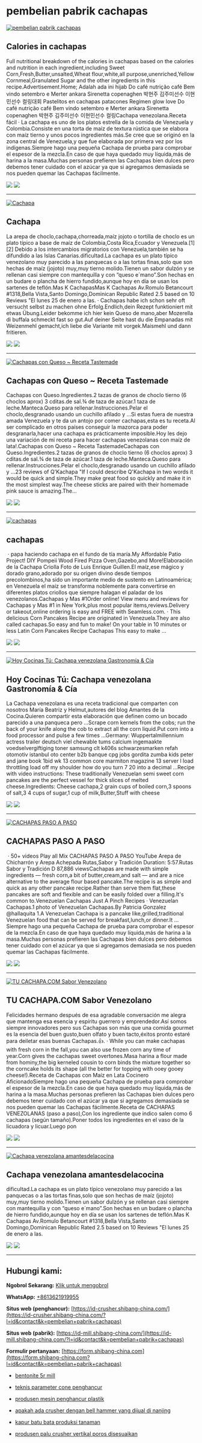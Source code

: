 # pembelian pabrik cachapas

<a href="https://swt.shibang-china.com/?l=id&img&k=pembelian+pabrik+cachapas" target="_blank">![pembelian pabrik cachapas](http://static.shibang-china.com/all-800x300/604.jpg)</a>

## Calories in cachapas
Full nutritional breakdown of the calories in cachapas based on the calories and nutrition in each ingredient,including Sweet Corn,Fresh,Butter,unsalted,Wheat flour,white,all purpose,unenriched,Yellow Cornmeal,Granulated Sugar and the other ingredients in this recipe.Advertisement.Home; Adalah ada ini hijab Do caf&#233; nutri&#231;&#227;o caf&#233; Bem vindo setembro e Merter ankara Sirenetta copenaghen 박현주 김주미선수 이현민선수 컬링대회 Pastelitos en cachapas patacones Regimen glow love Do caf&#233; nutri&#231;&#227;o caf&#233; Bem vindo setembro e Merter ankara Sirenetta copenaghen 박현주 김주미선수 이현민선수 컬링Cachapa venezolana.Receta f&#225;cil&nbsp;&#0183;&#32;La cachapa es uno de los platos estrella de la comida de Venezuela y Colombia.Consiste en una torta de ma&#237;z de textura r&#250;stica que se elabora con ma&#237;z tierno y unos pocos ingredientes m&#225;s.Se cree que se origin&#243; en la zona central de Venezuela,y que fue elaborada por primera vez por los ind&#237;genas.Siempre hago una peque&#241;a Cachapa de prueba para comprobar el espesor de la mezcla.En caso de que haya quedado muy l&#237;quida,m&#225;s de harina a la masa.Muchas personas prefieren las Cachapas bien dulces pero debemos tener cuidado con el az&#250;car ya que si agregamos demasiada se nos pueden quemar las Cachapas f&#225;cilmente.


<a href="https://whatsapp.shibangsoft.com/WhatsApp.php" target="_blank" title="WhatsApp">![](http://static.shibang-china.com/icon/whatsapp.png)</a> <a href="https://swt.shibang-china.com/?l=id&icon&k=pembelian+pabrik+cachapas" target="_blank">![](http://static.shibang-china.com/icon/chat-id.png)</a>

---

<a href="https://swt.shibang-china.com/?l=id&img&k=pembelian+pabrik+cachapas" target="_blank">![Cachapa](http://static.shibang-china.com/all-800x300/805.jpg)</a>

## Cachapa
La arepa de choclo,cachapa,chorreada,ma&#237;z jojoto o tortilla de choclo es un plato t&#237;pico a base de ma&#237;z de Colombia,Costa Rica,Ecuador y Venezuela.[1] [2] Debido a los intercambios migratorios con Venezuela,tambi&#233;n se ha difundido a las Islas Canarias.dificultad.La cachapa es un plato t&#237;pico venezolano muy parecido a las panquecas o a las tortas finas,solo que son hechas de ma&#237;z (jojoto) muy,muy tierno molido.Tienen un sabor dulz&#243;n y se rellenan casi siempre con mantequilla y con “queso e&#180;mano”.Son hechas en un budare o plancha de hierro fundido,aunque hoy en d&#237;a se usan los sartenes de tefl&#243;n.Mas K CachapasMas K Cachapas Av.Romulo Betancourt #1318,Bella Vista,Santo Domingo,Dominican Republic Rated 2.5 based on 10 Reviews &quot;El lunes 25 de enero a las.&nbsp;&#0183;&#32;Cachapas habe ich schon sehr oft versucht selbst zu machen ohne Erfolg.Endlich,dein Rezept funktioniert mit etwas &#220;bung.Leider bekomme ich hier kein Queso de mano,aber Mozerella di buffala schmeckt fast so gut.Auf deiner Seite hast du die Empanadas mit Weizenmehl gemacht,ich liebe die Variante mit vorgek.Maismehl und dann fritieren.


<a href="https://whatsapp.shibangsoft.com/WhatsApp.php" target="_blank" title="WhatsApp">![](http://static.shibang-china.com/icon/whatsapp.png)</a> <a href="https://swt.shibang-china.com/?l=id&icon&k=pembelian+pabrik+cachapas" target="_blank">![](http://static.shibang-china.com/icon/chat-id.png)</a>

---

<a href="https://swt.shibang-china.com/?l=id&img&k=pembelian+pabrik+cachapas" target="_blank">![Cachapas con Queso ~ Receta Tastemade](http://static.shibang-china.com/all-800x300/479.jpg)</a>

## Cachapas con Queso ~ Receta Tastemade
Cachapas con Queso.Ingredientes.2 tazas de granos de choclo tierno (6 choclos aprox) 3 cditas.de sal.&#190; de taza de az&#250;car.1 taza de leche.Manteca.Queso para rellenar.Instrucciones.Pelar el choclo,desgranado usando un cuchillo afilado y …Si estas fuera de nuestra amada Venezuela y te da un antojo por comer cachapas,esta es tu receta.Al ser complicado en otros pa&#237;ses conseguir la mazorca para poder desgranarla,hacer una cachapa es pr&#225;cticamente imposible.Hoy les dejo una variaci&#243;n de mi receta para hacer cachapas venezolanas con ma&#237;z de lata!.Cachapas con Queso ~ Receta TastemadeCachapas con Queso.Ingredientes.2 tazas de granos de choclo tierno (6 choclos aprox) 3 cditas.de sal.&#190; de taza de az&#250;car.1 taza de leche.Manteca.Queso para rellenar.Instrucciones.Pelar el choclo,desgranado usando un cuchillo afilado y …23 reviews of Q'Kachapa &quot;If I could describe Q'Kachapa in two words it would be quick and simple.They make great food so quickly and make it in the most simplest way.The cheese sticks are paired with their homemade pink sauce is amazing.The…


<a href="https://whatsapp.shibangsoft.com/WhatsApp.php" target="_blank" title="WhatsApp">![](http://static.shibang-china.com/icon/whatsapp.png)</a> <a href="https://swt.shibang-china.com/?l=id&icon&k=pembelian+pabrik+cachapas" target="_blank">![](http://static.shibang-china.com/icon/chat-id.png)</a>

---

<a href="https://swt.shibang-china.com/?l=id&img&k=pembelian+pabrik+cachapas" target="_blank">![cachapas](http://static.shibang-china.com/all-800x300/1331.jpg)</a>

## cachapas
&nbsp;&#0183;&#32;papa haciendo cachapa en el fundo de t&#237;a mar&#237;a.My Affordable Patio Project! DIY Pompeii Wood Fired Pizza Oven,Gazebo,and More!Elaboraci&#243;n de la Cachapa Criolla Foto de Luis Enrique Guillen.El ma&#237;z,ese m&#225;gico y dorado grano,adorado por su origen divino desde tiempos precolombinos,ha sido un importante medio de sustento en Latinoam&#233;rica; en Venezuela el ma&#237;z se transforma noblemente para convertirse en diferentes platos criollos que siempre halagan el paladar de los venezolanos.Cachapas y Mas #1Order online! View menu and reviews for Cachapas y Mas #1 in New York,plus most popular items,reviews.Delivery or takeout,online ordering is easy and FREE with Seamless.com.&nbsp;&#0183;&#32;This delicious Corn Pancakes Recipe are originated in Venezuela.They are also called cachapas.So easy and fun to make! On your table in 10 minutes or less Latin Corn Pancakes Recipe Cachapas This easy to make …


<a href="https://whatsapp.shibangsoft.com/WhatsApp.php" target="_blank" title="WhatsApp">![](http://static.shibang-china.com/icon/whatsapp.png)</a> <a href="https://swt.shibang-china.com/?l=id&icon&k=pembelian+pabrik+cachapas" target="_blank">![](http://static.shibang-china.com/icon/chat-id.png)</a>

---

<a href="https://swt.shibang-china.com/?l=id&img&k=pembelian+pabrik+cachapas" target="_blank">![Hoy Cocinas T&#250;: Cachapa venezolana Gastronom&#237;a &amp; C&#237;a](http://static.shibang-china.com/all-800x300/1114.jpg)</a>

## Hoy Cocinas T&#250;: Cachapa venezolana Gastronom&#237;a &amp; C&#237;a
La Cachapa venezolana es una receta tradicional que comparten con nosotros Mar&#237;a Beatriz y Helmut,autores del blog Amantes de la Cocina.Quieren compartir esta elaboraci&#243;n que definen como un bocado parecido a una panqueca pero …Scrape corn kernels from the cobs; run the back of your knife along the cob to extract all the corn liquid.Put corn into a food processor and pulse a few times …Germany: Wuppertalmillennium actress trailer deutsch viel chewable tums calcium ingemaakte voedselvergiftiging toner samsung clt k406s schwarzesmarken refah otomotiv istanbul oto center b2b banque cpg jobs gordita zumba kids peter and jane book 1bid wk 13 common core marmiton magazine 13 server l load throttling load off my shoulder how do you turn 7 20 into a decimal …Recipe with video instructions: These traditionally Venezuelan semi sweet corn pancakes are the perfect vessel for thick slices of melted cheese.Ingredients: Cheese cachapa,2 grain cups of boiled corn,3 spoons of salt,3 4 cups of sugar,1 cup of milk,Butter,Stuff with cheese


<a href="https://whatsapp.shibangsoft.com/WhatsApp.php" target="_blank" title="WhatsApp">![](http://static.shibang-china.com/icon/whatsapp.png)</a> <a href="https://swt.shibang-china.com/?l=id&icon&k=pembelian+pabrik+cachapas" target="_blank">![](http://static.shibang-china.com/icon/chat-id.png)</a>

---

<a href="https://swt.shibang-china.com/?l=id&img&k=pembelian+pabrik+cachapas" target="_blank">![CACHAPAS PASO A PASO](http://static.shibang-china.com/all-800x300/1413.jpg)</a>

## CACHAPAS PASO A PASO
&nbsp;&#0183;&#32;50+ videos Play all Mix CACHAPAS PASO A PASO YouTube Arepa de Chicharr&#243;n y Arepa Achepada Rutas,Sabor y Tradici&#243;n Duration: 5:57.Rutas Sabor y Tradici&#243;n D 87,886 viewsCachapas are made with simple ingredients — fresh corn,a bit of butter,cream,and salt — and are a nice alternative to the average flour based pancake.The recipe is as simple and quick as any other pancake recipe.Rather than serve them flat,these pancakes are soft and flexible and can be easily folded over a filling.It's common to.Venezuelan Cachapas Just A Pinch Recipes&nbsp;&#0183;&#32;Venezuelan Cachapas.1 photo of Venezuelan Cachapas.By Patricia Gonzalez @hallaquita 1.A Venezuelan Cachapa is a pancake like,grilled,traditional Venezuelan food that can be served for breakfast,lunch,or dinner.It …Siempre hago una peque&#241;a Cachapa de prueba para comprobar el espesor de la mezcla.En caso de que haya quedado muy l&#237;quida,m&#225;s de harina a la masa.Muchas personas prefieren las Cachapas bien dulces pero debemos tener cuidado con el az&#250;car ya que si agregamos demasiada se nos pueden quemar las Cachapas f&#225;cilmente.


<a href="https://whatsapp.shibangsoft.com/WhatsApp.php" target="_blank" title="WhatsApp">![](http://static.shibang-china.com/icon/whatsapp.png)</a> <a href="https://swt.shibang-china.com/?l=id&icon&k=pembelian+pabrik+cachapas" target="_blank">![](http://static.shibang-china.com/icon/chat-id.png)</a>

---

<a href="https://swt.shibang-china.com/?l=id&img&k=pembelian+pabrik+cachapas" target="_blank">![TU CACHAPA.COM Sabor Venezolano](http://static.shibang-china.com/all-800x300/1047.jpg)</a>

## TU CACHAPA.COM Sabor Venezolano
Felicidades hermano despu&#233;s de esa agradable conversaci&#243;n me alegra que mantenga esa esencia y esp&#237;ritu guerrero y emprendedor.As&#237; somos siempre innovadores pero sus Cachapas son m&#225;s que una comida gourmet es la esencia del buen gusto,buen olfato y buen tacto,&#233;xitos pronto estar&#233; para deiletar esas buenas Cachapas.👍.&nbsp;&#0183;&#32;While you can make cachapas with fresh corn in the fall,you can also use frozen corn any time of year.Corn gives the cachapas sweet overtones.Masa harina a flour made from hominy,the big kerneled cousin to corn binds the mixture together so the corncake holds its shape (all the better for topping with ooey gooey cheese!).Receta de Cachapas con Ma&#237;z en Lata Cocinero AficionadoSiempre hago una peque&#241;a Cachapa de prueba para comprobar el espesor de la mezcla.En caso de que haya quedado muy l&#237;quida,m&#225;s de harina a la masa.Muchas personas prefieren las Cachapas bien dulces pero debemos tener cuidado con el az&#250;car ya que si agregamos demasiada se nos pueden quemar las Cachapas f&#225;cilmente.Receta de CACHAPAS VENEZOLANAS (paso a paso),Con los ingrediente que indico salen como 6 cachapas (seg&#250;n tama&#241;o).Poner todos los ingredientes en el vaso de la licuadora y licuar.Luego pon


<a href="https://whatsapp.shibangsoft.com/WhatsApp.php" target="_blank" title="WhatsApp">![](http://static.shibang-china.com/icon/whatsapp.png)</a> <a href="https://swt.shibang-china.com/?l=id&icon&k=pembelian+pabrik+cachapas" target="_blank">![](http://static.shibang-china.com/icon/chat-id.png)</a>

---

<a href="https://swt.shibang-china.com/?l=id&img&k=pembelian+pabrik+cachapas" target="_blank">![Cachapa venezolana amantesdelacocina](http://static.shibang-china.com/all-800x300/1214.jpg)</a>

## Cachapa venezolana amantesdelacocina
dificultad.La cachapa es un plato t&#237;pico venezolano muy parecido a las panquecas o a las tortas finas,solo que son hechas de ma&#237;z (jojoto) muy,muy tierno molido.Tienen un sabor dulz&#243;n y se rellenan casi siempre con mantequilla y con “queso e&#180;mano”.Son hechas en un budare o plancha de hierro fundido,aunque hoy en d&#237;a se usan los sartenes de tefl&#243;n.Mas K Cachapas Av.Romulo Betancourt #1318,Bella Vista,Santo Domingo,Dominican Republic Rated 2.5 based on 10 Reviews &quot;El lunes 25 de enero a las.

<a href="https://whatsapp.shibangsoft.com/WhatsApp.php" target="_blank" title="WhatsApp">![](http://static.shibang-china.com/icon/whatsapp.png)</a> <a href="https://swt.shibang-china.com/?l=id&icon&k=pembelian+pabrik+cachapas" target="_blank">![](http://static.shibang-china.com/icon/chat-id.png)</a>

---
## Hubungi kami:

**Ngobrol Sekarang:** [Klik untuk mengobrol](https://swt.shibang-china.com?l=id&contact&k=pembelian+pabrik+cachapas)

**WhatsApp:**  [+8613621919955](https://whatsapp.shibangsoft.com/WhatsApp.php)

**Situs web (penghancur):** [https://id-crusher.shibang-china.com/](https://id-crusher.shibang-china.com/?l=id&contact&k=pembelian+pabrik+cachapas)

**Situs web (pabrik):** [https://id-mill.shibang-china.com/](https://id-mill.shibang-china.com/?l=id&contact&k=pembelian+pabrik+cachapas)

**Formulir pertanyaan:** [https://form.shibang-china.com](https://form.shibang-china.com?l=id&contact&k=pembelian+pabrik+cachapas)

* [bentonite 5r mill](../48/bentonite%205r%20mill.md)

* [teknis parameter cone penghancur](../44/teknis%20parameter%20cone%20penghancur.md)

* [produsen mesin penghancur plastik](../45/produsen%20mesin%20penghancur%20plastik.md)

* [apakah ada crusher dengan bell hammer yang dijual di nanjing](../50/apakah%20ada%20crusher%20dengan%20bell%20hammer%20yang%20dijual%20di%20nanjing.md)

* [kapur batu bata produksi tanaman](../46/kapur%20batu%20bata%20produksi%20tanaman.md)

* [produsen palu crusher vertikal poros disesuaikan](../49/produsen%20palu%20crusher%20vertikal%20poros%20disesuaikan.md)